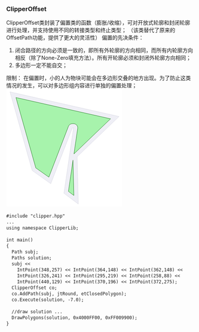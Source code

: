 ### **ClipperOffset**

ClipperOffset类封装了偏置类的函数（膨胀/收缩），可对开放式轮廓和封闭轮廓进行处理，并支持使用不同的转接类型和终止类型；
（该类替代了原来的OffsetPath功能，提供了更大的灵活性）
偏置的先决条件：
1. 闭合路径的方向必须是一致的，即所有外轮廓的方向相同，而所有内轮廓方向相反（除了None-Zero填充方法）。所有开轮廓必须和封闭外轮廓方向相同；
2. 多边形一定不能自交；

限制：
在偏置时，小的人为物块可能会在多边形交叠的地方出现。为了防止这类情况的发生，可以对多边形组内容进行单独的偏置处理；
![](offset1.png)
```
#include "clipper.hpp"  
...
using namespace ClipperLib;
 
int main()
{
  Path subj;
  Paths solution;
  subj << 
    IntPoint(348,257) << IntPoint(364,148) << IntPoint(362,148) << 
    IntPoint(326,241) << IntPoint(295,219) << IntPoint(258,88) << 
    IntPoint(440,129) << IntPoint(370,196) << IntPoint(372,275);
  ClipperOffset co;
  co.AddPath(subj, jtRound, etClosedPolygon);
  co.Execute(solution, -7.0);
   
  //draw solution ...
  DrawPolygons(solution, 0x4000FF00, 0xFF009900);
}
```

